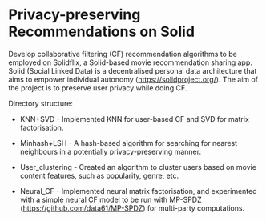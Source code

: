 # Privacy-preserving Recommendations on Solid 
Develop collaborative filtering (CF) recommendation algorithms to be employed on Solidflix, a Solid-based movie recommendation sharing app. Solid (Social Linked Data) is a decentralised personal data architecture that aims to empower individual autonomy (https://solidproject.org/). The aim of the project is to preserve user privacy while doing CF.


Directory structure:

- KNN+SVD - Implemented KNN for user-based CF and SVD for matrix factorisation.

- Minhash+LSH - A hash-based algorithm for searching for nearest neighbours in a potentially privacy-preserving manner. 

- User_clustering - Created an algorithm to cluster users based on movie content features, such as popularity, genre, etc.

- Neural_CF - Implemented neural matrix factorisation, and experimented with a simple neural CF model to be run with MP-SPDZ (https://github.com/data61/MP-SPDZ) for multi-party computations. 
